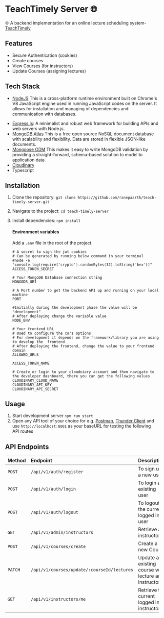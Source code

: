 # TeachTimely Server 🌐

⚙️ A backend implementation for an online lecture scheduling system- [TeachTimely](https://github.com/ranepaarth/TeachTimely)

## Features

- Secure Authentication (cookies)
- Create courses
- View Courses (for instructors)
- Update Courses (assigning lectures)

## Tech Stack

- [NodeJS](https://nodejs.org/) This is a cross-platform runtime environment built on Chrome's V8 JavaScript engine used in running JavaScript codes on the server. It allows for installation and managing of dependencies and communication with databases.

* [Express.js](https://expressjs.com/): A minimalist and robust web framework for building APIs and web servers with Node.js.
* [MongoDB Atlas](https://www.mongodb.com/docs/atlas/) This is a free open source NoSQL document database with scalability and flexibility. Data are stored in flexible JSON-like documents.
* [Mongoose ODM](https://mongoosejs.com/docs/guide.html) This makes it easy to write MongoDB validation by providing a straight-forward, schema-based solution to model to application data.
* [Cloudinary](https://cloudinary.com)
* Typescript

## Installation

1. Clone the repository: `git clone https://github.com/ranepaarth/teach-timely-server.git`
2. Navigate to the project: `cd teach-timely-server`
3. Install dependencies: `npm install`

   #### Environment variables

   Add a `.env` file in the root of the project.

   ```
   # A secret to sign the jwt cookies
   # Can be generated by running below command in your terminal
   #node -e "console.log(require('crypto').randomBytes(32).toString('hex'))"
   ACCESS_TOKEN_SECRET

   # Your MongoDB Database connection string
   MONGODB_URI

   # A Port number to get the backend API up and running on your local machine
   PORT

   #Initially during the development phase the value will be "development"
   # After deploying change the variable value
   NODE_ENV

   # Your frontend URL
   # Used to configure the cors options
   # For development it depends on the framework/library you are using to develop the  frontend
   # After deploying the frontend, change the value to your frontend domain
   ALLOWED_URLS

   ACCESS_TOKEN_NAME

   # Create or login to your cloudniary account and then navigate to the developer dashboard, there you can get the following values
   CLOUDINARY_CLOUD_NAME
   CLOUDINARY_API_KEY
   CLOUDINARY_API_SECRET
   
   ```

## Usage

1. Start development server `npm run start`
2. Open any API tool of your choice for e.g. [Postman](https://www.postman.com/), [Thunder Client](https://www.thunderclient.com/) and use `http://localhost:8001` as your baseURL for testing the following API routes

## API Endpoints

| Method  | Endpoint                                    | Description                                           |
| :------ | :------------------------------------------ | :---------------------------------------------------- |
| `POST`  | `/api/v1/auth/register `                    | To sign up a new user                                 |
| `POST`  | `/api/v1/auth/login`                        | To login an existing user                             |
| `POST`  | `/api/v1/auth/logout`                       | To logout the current logged in user                  |
| `GET`   | `/api/v1/admin/instructors`                 | Retrieve all instructors                              |
| `POST`  | `/api/v1/courses/create`                    | Create a new Course                                   |
| `PATCH` | `/api/v1/courses/update/:courseId/lectures` | Update an existing course with lecture and instructor |
| `GET`   | `/api/v1/instructors/me`                    | Retrieve the current logged in instructor             |
